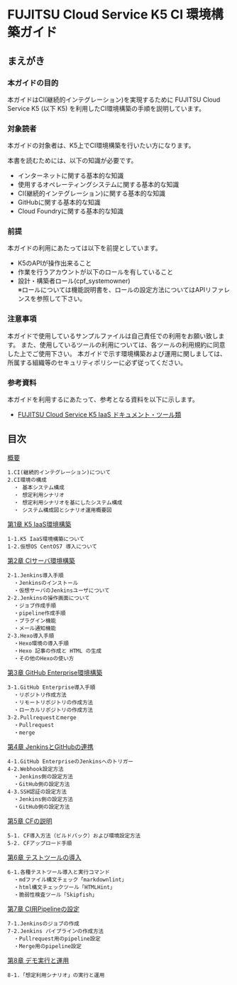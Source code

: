 # FUJITSU Cloud Service K5 CI 環境構築ガイド

## まえがき

### 本ガイドの目的

本ガイドはCI(継続的インテグレーション)を実現するために FUJITSU Cloud Service K5 (以下 K5) を利用したCI環境構築の手順を説明しています。

### 対象読者

本ガイドの対象者は、K5上でCI環境構築を行いたい方になります。

本書を読むためには、以下の知識が必要です。

- インターネットに関する基本的な知識
- 使用するオペレーティングシステムに関する基本的な知識
- CI(継続的インテグレーション)に関する基本的な知識
- GitHubに関する基本的な知識
- Cloud Foundryに関する基本的な知識

### 前提

本ガイドの利用にあたっては以下を前提としています。

- K5のAPIが操作出来ること
- 作業を行うアカウントが以下のロールを有していること
- 設計・構築者ロール(cpf\_systemowner)<br>
  ※ロールについては機能説明書を、ロールの設定方法についてはAPIリファレンスを参照して下さい。

### 注意事項

本ガイドで使用しているサンプルファイルは自己責任での利用をお願い致します。
また、使用しているツールの利用については、各ツールの利用規約に同意した上でご使用下さい。
本ガイドで示す環境構築および運用に関しましては、所属する組織等のセキュリティポリシーに必ず従ってください。

### 参考資料

本ガイドを利用するにあたって、参考となる資料を以下に示します。

- [FUJITSU Cloud Service K5 IaaS ドキュメント・ツール類](https://k5-doc.jp-east-1.paas.cloud.global.fujitsu.com/doc/jp/iaas/document/list/doclist_iaas.html)


## 目次

[概要](overview.md)

	1.CI(継続的インテグレーション)について
	2.CI環境の構成
	  ・ 基本システム構成
	  ・ 想定利用シナリオ
	  ・ 想定利用シナリオを基にしたシステム構成
	  ・ システム構成図とシナリオ運用概要図

[第1章 K5 IaaS環境構築](iaas.md)

	1-1.K5 IaaS環境構築について
	1-2.仮想OS CentOS7 導入について

[第2章 CIサーバ環境構築](ci-server.md)

	2-1.Jenkins導入手順
	  ・Jenkinsのインストール
	  ・仮想サーバのJenkinsユーザについて
	2-2.Jenkinsの操作画面について
	  ・ジョブ作成手順
	  ・pipeline作成手順
	  ・プラグイン機能
	  ・メール通知機能
	2-3.Hexo導入手順
	  ・Hexo環境の導入手順
	  ・Hexo 記事の作成と HTML の生成
	  ・その他のHexoの使い方

[第3章 GitHub Enterprise環境構築](github-enterprise.md)

	3-1.GitHub Enterprise導入手順
	  ・リポジトリ作成方法
	  ・リモートリポジトリの作成方法
	  ・ローカルリポジトリの作成方法
	3-2.Pullrequestとmerge
	  ・Pullrequest
	  ・merge

[第4章 JenkinsとGitHubの連携](configuration.md)

	4-1.GitHub EnterpriseのJenkinsへのトリガー
	4-2.Webhook設定方法
	  ・Jenkins側の設定方法
	  ・GitHub側の設定方法
	4-3.SSH認証の設定方法
	  ・Jenkins側の設定方法
	  ・GitHub側の設定方法

[第5章 CFの説明](cf.md)

	5-1. CF導入方法（ビルドパック）および環境設定方法
	5-2. CFアップロード手順

[第6章 テストツールの導入](test-tools.md)

	6-1.各種テストツール導入と実行コマンド
	  ・mdファイル構文チェック「markdownlint」
	  ・html構文チェックツール「HTMLHint」
	  ・脆弱性検査ツール「Skipfish」

[第7章 CI用Pipelineの設定](pipeline.md)

	7-1.Jenkinsのジョブの作成
	7-2.Jenkins パイプラインの作成方法
	  ・Pullrequest用のpipeline設定
	  ・Merge用のpipeline設定

[第8章 デモ実行と運用](demo.md)

	8-1.「想定利用シナリオ」の実行と運用
